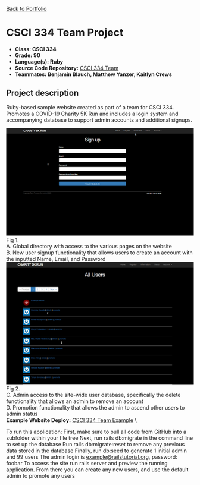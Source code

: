 [Back to Portfolio](./)

CSCI 334 Team Project
===============

-   **Class: CSCI 334** 
-   **Grade: 90**
-   **Language(s): Ruby**
-   **Source Code Repository:** [CSCI 334 Team](https://github.com/paulryanmc/334-Team)  
-   **Teammates: Benjamin Blauch, Matthew Yanzer, Kaitlyn Crews**

## Project description

Ruby-based sample website created as part of a team for CSCI 334.
Promotes a COVID-19 Charity 5K Run and includes a login system and accompanying database to support admin accounts and additional signups.

![334-Team-1](images/team2.png)
Fig 1.  \
A. Global directory with access to the various pages on the website    \
B. New user signup functionality that allows users to create an account with the inputted Name, Email, and Password   \
![334-Team-2](images/team3.png)
Fig 2.  \
C. Admin access to the site-wide user database, specifically the delete functionality that allows an admin to remove an account  \
D. Promotion functionality that allows the admin to ascend other users to admin status  \
**Example Website Deploy:** [CSCI 334 Team Example](http://gentle-caverns-07357.herokuapp.com/)  \


To run this application: First, make sure to pull all code from GitHub into a subfolder within your file tree Next, run rails db:migrate in the command line to set up the database Run rails db:migrate:reset to remove any previous data stored in the database Finally, run db:seed to generate 1 initial admin and 99 users The admin login is example@railstutorial.org, password: foobar To access the site run rails server and preview the running application. From there you can create any new users, and use the default admin to promote any users
